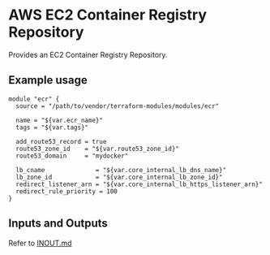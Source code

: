 # AWS EC2 Container Registry Repository

Provides an EC2 Container Registry Repository.

## Example usage

```hcl
module "ecr" {
  source = "/path/to/vendor/terraform-modules/modules/ecr"

  name = "${var.ecr_name}"
  tags = "${var.tags}"

  add_route53_record = true
  route53_zone_id    = "${var.route53_zone_id}"
  route53_domain     = "mydocker"

  lb_cname              = "${var.core_internal_lb_dns_name}"
  lb_zone_id            = "${var.core_internal_lb_zone_id}"
  redirect_listener_arn = "${var.core_internal_lb_https_listener_arn}"
  redirect_rule_priority = 100
}
```

## Inputs and Outputs

Refer to [INOUT.md](INOUT.md)

